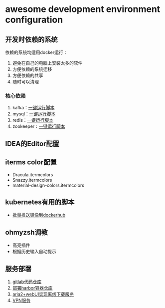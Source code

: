 # awesome development environment configuration

## 开发时依赖的系统

依赖的系统均适用docker运行：

1. 避免在自己的电脑上安装太多的软件
2. 方便依赖的系统迁移
3. 方便依赖的共享
4. 随时可以清理

### 核心依赖

1. kafka：[一键运行脚本](./common/mysql/start_kafka.sh)
2. mysql：[一键运行脚本](./common/mysql/start_mysql.sh)
3. redis：[一键运行脚本](./common/mysql/start_redis.sh)
4. zookeeper：[一键运行脚本](./common/mysql/start_zookeeper.sh)


## IDEA的Editor配置


## iterms color配置

* Dracula.itermcolors
* Snazzy.itermcolors
* material-design-colors.itermcolors

## kubernetes有用的脚本

* [批量推送镜像到dockerhub](./kubernetes/push_images_to_registry.sh)

## ohmyzsh调教

* 高亮插件
* 根据历史输入自动提示

## 服务部署

1. [gitlab代码仓库](./service/gitlab/start_gitlab.sh)
2. [部署harbor容器仓库](./service/harbor.md)
3. [aria2+webUI实现离线下载服务](./service/offline_downloader.md)
4. [VPN服务](./service/vpn)


